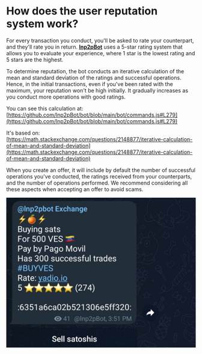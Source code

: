 # How does the user reputation system work?

For every transaction you conduct, you'll be asked to rate your counterpart, and they'll rate you in return. [**lnp2pBot**](https://t.me/lnp2pBot) uses a 5-star rating system that allows you to evaluate your experience, where 1 star is the lowest rating and 5 stars are the highest.

To determine reputation, the bot conducts an iterative calculation of the mean and standard deviation of the ratings and successful operations. Hence, in the initial transactions, even if you've been rated with the maximum, your reputation won't be high initially. It gradually increases as you conduct more operations with good ratings.

You can see this calculation at: [https://github.com/lnp2pBot/bot/blob/main/bot/commands.js#L279](https://github.com/lnp2pBot/bot/blob/main/bot/commands.js#L279)

It's based on:
[https://math.stackexchange.com/questions/2148877/iterative-calculation-of-mean-and-standard-deviation](https://math.stackexchange.com/questions/2148877/iterative-calculation-of-mean-and-standard-deviation)

When you create an offer, it will include by default the number of successful operations you've conducted, the ratings received from your counterparts, and the number of operations performed. We recommend considering all these aspects when accepting an offer to avoid scams.

![Reputation System](./assets/images/reputation-system.jpg)
